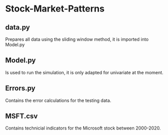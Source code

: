 # Stock-Market-Patterns

## data.py 
Prepares all data using the sliding window method, it is imported into Model.py

## Model.py
Is used to run the simulation, it is only adapted for univariate at the moment.

## Errors.py
Contains the error calculations for the testing data.

## MSFT.csv
Contains technicial indicators for the Microsoft stock between 2000-2020.
